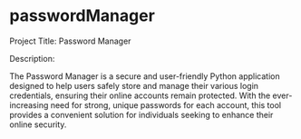 # passwordManager
Project Title: Password Manager

Description:

The Password Manager is a secure and user-friendly Python application designed to help users safely store and manage their various login credentials, ensuring their online accounts remain protected. With the ever-increasing need for strong, unique passwords for each account, this tool provides a convenient solution for individuals seeking to enhance their online security.
